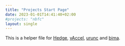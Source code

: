 ```yaml
---
title: "Projects Start Page"
date: 2023-01-01T14:41:40+02:00
#projects: "nbfc"
layout: single
---
```


This is a helper file for [Hedge](hedge), [vAccel](vaccel), [urunc](urunc) and [bima](bima).

